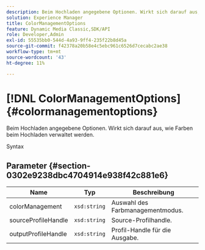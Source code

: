 ```yaml
---
description: Beim Hochladen angegebene Optionen. Wirkt sich darauf aus, wie Farben beim Hochladen verwaltet werden.
solution: Experience Manager
title: ColorManagementOptions
feature: Dynamic Media Classic,SDK/API
role: Developer,Admin
exl-id: 55535bb0-544d-4a93-9ff4-235f22b8d45a
source-git-commit: f42378a20b58e4c5ebc961c6526d7cecabc2ae38
workflow-type: tm+mt
source-wordcount: '43'
ht-degree: 11%

---
```


# [!DNL ColorManagementOptions]{#colormanagementoptions}

Beim Hochladen angegebene Optionen. Wirkt sich darauf aus, wie Farben beim Hochladen verwaltet werden.

Syntax

## Parameter {#section-0302e9238dbc4704914e938f42c881e6}

| Name | Typ | Beschreibung |
|---|---|---|
| colorManagement | `xsd:string` | Auswahl des Farbmanagementmodus. |
| sourceProfileHandle | `xsd:string` | Source-Profilhandle. |
| outputProfileHandle | `xsd:string` | Profil-Handle für die Ausgabe. |

